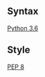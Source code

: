 ## Syntax
[Python 3.6](https://docs.python.org/3/tutorial/)

## Style

[PEP 8](https://www.python.org/dev/peps/pep-0008/)
